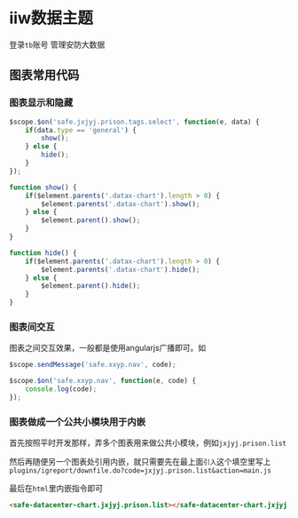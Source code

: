 # iiw数据主题

登录`tb`账号 管理安防大数据

## 图表常用代码

### 图表显示和隐藏
```js
$scope.$on('safe.jxjyj.prison.tags.select', function(e, data) {
	if(data.type == 'general') {
		show();
	} else {
		hide();
	}
});

function show() {
	if($element.parents('.datax-chart').length > 0) {
		$element.parents('.datax-chart').show();
	} else {
		$element.parent().show();
	}
}

function hide() {
	if($element.parents('.datax-chart').length > 0) {
		$element.parents('.datax-chart').hide();
	} else {
		$element.parent().hide();
	}
}
```

### 图表间交互
图表之间交互效果，一般都是使用angularjs广播即可。如
```js
$scope.sendMessage('safe.xxyp.nav', code);

$scope.$on('safe.xxyp.nav', function(e, code) {
    console.log(code);
});
```

### 图表做成一个公共小模块用于内嵌

首先按照平时开发那样，弄多个图表用来做公共小模块，例如`jxjyj.prison.list`

然后再随便另一个图表处引用内嵌，就只需要先在最上面`引入`这个填空里写上`plugins/igreport/downfile.do?code=jxjyj.prison.list&action=main.js`

最后在`html`里内嵌指令即可
```html
<safe-datacenter-chart.jxjyj.prison.list></safe-datacenter-chart.jxjyj.prison.list>
```
